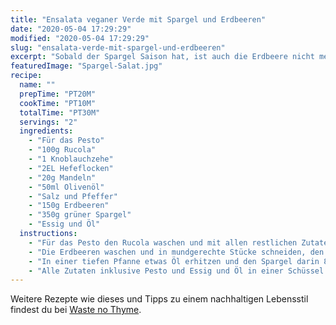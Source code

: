 ```yaml
---
title: "Ensalata veganer Verde mit Spargel und Erdbeeren"
date: "2020-05-04 17:29:29"
modified: "2020-05-04 17:29:29"
slug: "ensalata-verde-mit-spargel-und-erdbeeren"
excerpt: "Sobald der Spargel Saison hat, ist auch die Erdbeere nicht mehr weit. Beides in Kombination schmeckt ganz himmlisch, zum Beispiel als kalter Salat. "
featuredImage: "Spargel-Salat.jpg"
recipe:
  name: ""
  prepTime: "PT20M"
  cookTime: "PT10M"
  totalTime: "PT30M"
  servings: "2"
  ingredients:
    - "Für das Pesto"
    - "100g Rucola"
    - "1 Knoblauchzehe"
    - "2EL Hefeflocken"
    - "20g Mandeln"
    - "50ml Olivenöl"
    - "Salz und Pfeffer"
    - "150g Erdbeeren"
    - "350g grüner Spargel"
    - "Essig und Öl"
  instructions:
    - "Für das Pesto den Rucola waschen und mit allen restlichen Zutaten in einem Mixer zu einer Paste verarbeiten. Mit Salz und Pfeffer abschmecken und beiseite stellen."
    - "Die Erdbeeren waschen und in mundgerechte Stücke schneiden, den grünen Spargel waschen und etwa 1cm an den Enden abschneiden. Danach in etwa 4cm lange Stücke schneiden."
    - "In einer tiefen Pfanne etwas Öl erhitzen und den Spargel darin 8-10 Minuten bissfest braten."
    - "Alle Zutaten inklusive Pesto und Essig und Öl in einer Schüssel miteinander vermischen und etwa 20 Minuten im Kühlschrank durchziehen lassen."
---
```


Weitere Rezepte wie dieses und Tipps zu einem nachhaltigen Lebensstil findest du bei [Waste no Thyme](https://wastenothyme.com).